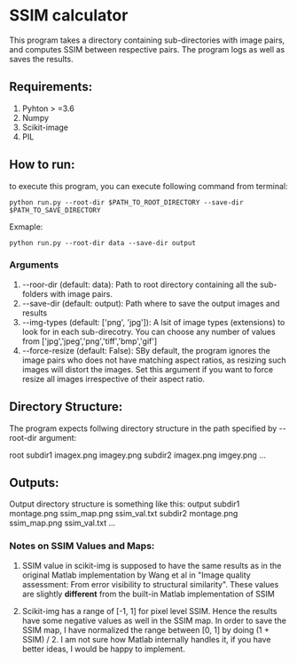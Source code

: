 # SSIM calculator

This program takes a directory containing sub-directories with image pairs, and computes SSIM between respective pairs. The program logs as well as saves the results.

## Requirements:
1. Pyhton > =3.6
2. Numpy
3. Scikit-image
4. PIL

## How to run:
to execute this program, you can execute following command from terminal:

```
python run.py --root-dir $PATH_TO_ROOT_DIRECTORY --save-dir $PATH_TO_SAVE_DIRECTORY
```

Exmaple:
```
python run.py --root-dir data --save-dir output
```

### Arguments

1. --roor-dir (default: data): Path to root directory containing all the sub-folders with image pairs.
2. --save-dir (default: output): Path where to save the output images and results
3. --img-types (default: ['png', 'jpg']): A lsit of image types (extensions) to look for in each sub-direcotry. You can choose any number of values from ['jpg','jpeg','png','tiff','bmp','gif']
4. --force-resize (default: False): SBy default, the program ignores the image pairs who does not have matching aspect ratios, as resizing such images will distort the images. Set this argument if you want to force resize all images irrespective of their aspect ratio.

## Directory Structure:
The program expects follwing directory structure in the path specified by --root-dir argument:

root
	subdir1
		imagex.png
		imagey.png
	subdir2
		imagex.png
		imgey.png
	...

## Outputs:

Output directory structure is something like this:
output
	subdir1
		montage.png
		ssim_map.png
		ssim_val.txt
	subdir2
		montage.png
		ssim_map.png
		ssim_val.txt
	...

### Notes on SSIM Values and Maps:

1. SSIM value in scikit-img is supposed to have the same results as in the original Matlab implementation by Wang et al in "Image quality assessment: From error visibility to structural similarity". 
These values are slightly **different** from the built-in Matlab implementation of SSIM

2. Scikit-img has a range of [-1, 1] for pixel level SSIM. Hence the results have some negative values as well in the SSIM map. In order to save the SSIM map, I have normalized the range between [0, 1] by doing (1 + SSIM) / 2. I am not sure how Matlab internally handles it, if you have better ideas, I would be happy to implement. 